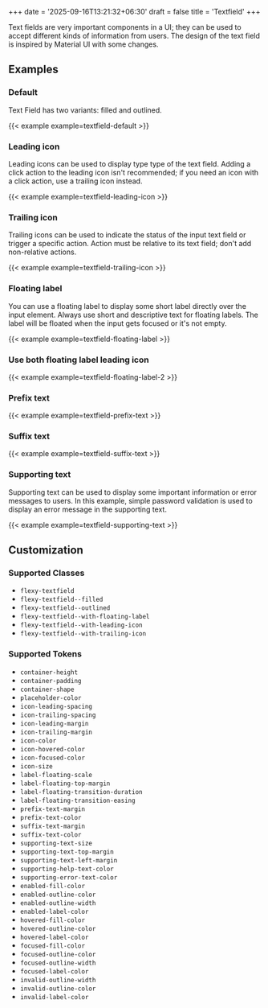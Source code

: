 +++
date = '2025-09-16T13:21:32+06:30'
draft = false
title = 'Textfield'
+++

Text fields are very important components in a UI; they can be used to accept
different kinds of information from users. The design of the text field is
inspired by Material UI with some changes.

<!--more-->

## Examples

### Default

Text Field has two variants: filled and outlined.

{{< example example=textfield-default >}}

### Leading icon

Leading icons can be used to display type type of the text field. Adding a
click action to the leading icon isn't recommended; if you need an icon with a
click action, use a trailing icon instead.

{{< example example=textfield-leading-icon >}}

### Trailing icon

Trailing icons can be used to indicate the status of the input text field or
trigger a specific action. Action must be relative to its text field; don't add
non-relative actions.

{{< example example=textfield-trailing-icon >}}

### Floating label

You can use a floating label to display some short label directly over the
input element. Always use short and descriptive text for floating labels. The
label will be floated when the input gets focused or it's not empty.

{{< example example=textfield-floating-label >}}

### Use both floating label leading icon

{{< example example=textfield-floating-label-2 >}}

### Prefix text

{{< example example=textfield-prefix-text >}}

### Suffix text

{{< example example=textfield-suffix-text >}}

### Supporting text

Supporting text can be used to display some important information or error
messages to users. In this example, simple password validation is used to
display an error message in the supporting text.

{{< example example=textfield-supporting-text >}}

## Customization

### Supported Classes

- `flexy-textfield`
- `flexy-textfield--filled`
- `flexy-textfield--outlined`
- `flexy-textfield--with-floating-label`
- `flexy-textfield--with-leading-icon`
- `flexy-textfield--with-trailing-icon`

### Supported Tokens

- `container-height`
- `container-padding`
- `container-shape`
- `placeholder-color`
- `icon-leading-spacing`
- `icon-trailing-spacing`
- `icon-leading-margin`
- `icon-trailing-margin`
- `icon-color`
- `icon-hovered-color`
- `icon-focused-color`
- `icon-size`
- `label-floating-scale`
- `label-floating-top-margin`
- `label-floating-transition-duration`
- `label-floating-transition-easing`
- `prefix-text-margin`
- `prefix-text-color`
- `suffix-text-margin`
- `suffix-text-color`
- `supporting-text-size`
- `supporting-text-top-margin`
- `supporting-text-left-margin`
- `supporting-help-text-color`
- `supporting-error-text-color`
- `enabled-fill-color`
- `enabled-outline-color`
- `enabled-outline-width`
- `enabled-label-color`
- `hovered-fill-color`
- `hovered-outline-color`
- `hovered-label-color`
- `focused-fill-color`
- `focused-outline-color`
- `focused-outline-width`
- `focused-label-color`
- `invalid-outline-width`
- `invalid-outline-color`
- `invalid-label-color`
